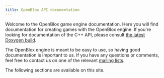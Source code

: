 ```yaml
---
title: OpenBlox API documentation
---
```


Welcome to the OpenBlox game engine documentation. Here you will find documentation for creating games with the OpenBlox engine. If you're looking for documentation of the C++ API, please consult [the latest Doxygen build](https://doxygen.openblox.org).

The OpenBlox engine is meant to be easy to use, so having good documentation is important to us. If you have any questions or comments, feel free to contact us on one of the relevant [mailing lists](https://lists.openblox.org/).

The following sections are available on this site.
